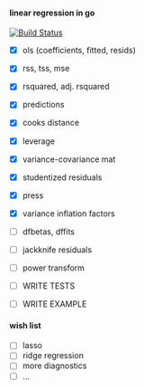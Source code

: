#### linear regression in go

[![Build Status](https://travis-ci.org/timkaye11/glasso.svg?branch=master)](https://travis-ci.org/timkaye11/glasso)

 - [x] ols (coefficients, fitted, resids)
 - [x] rss, tss, mse
 - [x] rsquared, adj. rsquared
 - [x] predictions 
 - [x] cooks distance
 - [x] leverage
 - [x] variance-covariance mat
 - [x] studentized residuals
 - [x] press
 - [x] variance inflation factors
 - [ ] dfbetas, dffits
 - [ ] jackknife residuals
 - [ ] power transform
 - [ ] WRITE TESTS
 - [ ] WRITE EXAMPLE


#### wish list 

- [ ] lasso 
- [ ] ridge regression
- [ ] more diagnostics
- [ ] ...